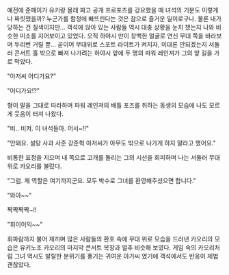 예전에 준페이가 유키랑 몰래 짜고 공개 프로포즈를 강요했을 때 녀석의 기분도 이렇게나 짜릿했을까? 누군가를 함정에 빠뜨린다는 것은 참으로 즐거운 일이로구나. 
물론 내가 당하는 건 질색이지만... 
객석에 앉아 있는 사람들 역시 대충 상황을 눈치 챘는지 나와 비슷한 미소를 지어보이고 있었다. 오직 하야시 만이 창백한 얼굴로 연신 무대 쪽을 바라보며 두리번 거릴 뿐... 
곧이어 무대위로 스포트 라이트가 켜지자, 이대론 안되겠는지 서둘러 콘서트 홀 밖으로 빠져 나가려는 하야시 앞에 두 명의 파워 레인져가 그의 앞 길을 가로 막았다. 

"아저씨 어디가요?" 

"어디가요!?" 

형이 말을 그대로 따라하며 파워 레인져의 배틀 포즈를 취하는 동생의 모습에 나도 모르게 웃음이 터져 나왔다. 

"비.. 비켜. 이 녀석들아. 어서~!!" 

"안돼요. 설탕 사과 사준 강준혁 아저씨가 아무도 밖으로 나가게 하지 말라고 했어요." 

비통한 표정을 지으며 내 쪽으로 고개를 돌리는 그의 시선을 회피하며 나는 서둘러 무대 위로 카오리를 불렀다. 

"그럼. 제 역할은 여기까지군요. 모두 박수로 그녀를 환영해주셨으면 합니다." 

"와아~~" 

짝짝짝짝~!! 

"휘이이익~~" 

휘파람까지 불어 제끼며 많은 사람들의 환호 속에 무대 위로 모습을 드러낸 카오리의 모습은 유키노조 카오리의 마지막 콘서트 복장과 얼추 비슷해 보였다. 
게임 속의 카오리처럼 그녀 역시도 발랄한 분위기를 풍기는 귀여운 아가씨 였기에 객석에서도 반응이 제법 괜찮았다. 